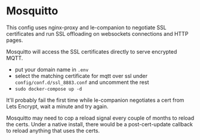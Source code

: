 # Mosquitto

This config uses nginx-proxy and le-companion to negotiate SSL certificates and run SSL offloading on websockets connections and HTTP pages.

Mosquitto will access the SSL certificates directly to serve encrypted MQTT.

* put your domain name in `.env`
* select the matching certificate for mqtt over ssl under `config/conf.d/ssl_8883.conf` and uncomment the rest
* `sudo docker-compose up -d`


It'll probably fail the first time while le-companion negotiates a cert from Lets Encrypt, wait a minute and try again.

Mosquitto may need to cop a reload signal every couple of months to reload the certs.  Under a native install, there would be a post-cert-update callback to reload anything that uses the certs. 